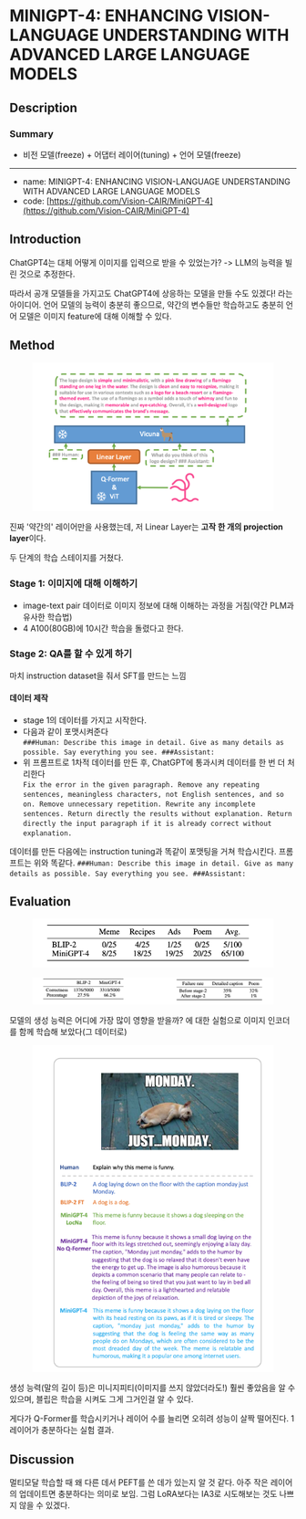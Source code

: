 # MINIGPT-4: ENHANCING VISION-LANGUAGE UNDERSTANDING WITH ADVANCED LARGE LANGUAGE MODELS

## Description

### Summary

* 비전 모델(freeze) + 어댑터 레이어(tuning) + 언어 모델(freeze)

***

* name: MINIGPT-4: ENHANCING VISION-LANGUAGE UNDERSTANDING WITH ADVANCED LARGE LANGUAGE MODELS
* code: [https://github.com/Vision-CAIR/MiniGPT-4](https://github.com/Vision-CAIR/MiniGPT-4)

## Introduction

ChatGPT4는 대체 어떻게 이미지를 입력으로 받을 수 있었는가? -> LLM의 능력을 빌린 것으로 추정한다.

따라서 공개 모델들을 가지고도 ChatGPT4에 상응하는 모델을 만들 수도 있겠다! 라는 아이디어. 언어 모델의 능력이 충분히 좋으므로, 약간의 변수들만 학습하고도 충분히 언어 모델은 이미지 feature에 대해 이해할 수 있다.

## Method

<figure><img src="../../.gitbook/assets/image (1).png" alt=""><figcaption></figcaption></figure>

진짜 '약간의' 레이어만을 사용했는데, 저 Linear Layer는 **고작 한 개의 projection layer**이다.

두 단계의 학습 스테이지를 거쳤다.

### Stage 1: 이미지에 대해 이해하기

* image-text pair 데이터로 이미지 정보에 대해 이해하는 과정을 거침(약간 PLM과 유사한 학습법)
* 4 A100(80GB)에 10시간 학습을 돌렸다고 한다.

### Stage 2: QA를 할 수 있게 하기

마치 instruction dataset을 줘서 SFT를 만드는 느낌

#### 데이터 제작

* stage 1의 데이터를 가지고 시작한다.&#x20;
* 다음과 같이 포맷시켜준다 \
  `###Human: Describe this image in detail. Give as many details as possible. Say everything you see. ###Assistant:`
* 위 프롬프트로 1차적 데이터를 만든 후, ChatGPT에 통과시켜 데이터를 한 번 더 처리한다 \
  `Fix the error in the given paragraph. Remove any repeating sentences, meaningless characters, not English sentences, and so on. Remove unnecessary repetition. Rewrite any incomplete sentences. Return directly the results without explanation. Return directly the input paragraph if it is already correct without explanation.`

데이터를 만든 다음에는 instruction tuning과 똑같이 포맷팅을 거쳐 학습시킨다. 프롬프트는 위와 똑같다. `###Human: Describe this image in detail. Give as many details as possible. Say everything you see. ###Assistant:`

## Evaluation

<figure><img src="../../.gitbook/assets/image (1) (1).png" alt=""><figcaption></figcaption></figure>

<figure><img src="../../.gitbook/assets/image (2).png" alt=""><figcaption></figcaption></figure>

모델의 생성 능력은 어디에 가장 많이 영향을 받을까? 에 대한 실험으로 이미지 인코더를 함께 학습해 보았다(그 데이터로)

<figure><img src="../../.gitbook/assets/image (3).png" alt=""><figcaption></figcaption></figure>

생성 능력(말의 길이 등)은 미니지피티(이미지를 쓰지 않았더라도!) 훨씬 좋았음을 알 수 있으며, 블립은 학습을 시켜도 그게 그거인걸 알 수 있다.

게다가 Q-Former를 학습시키거나 레이어 수를 늘리면 오히려 성능이 살짝 떨어진다. 1레이어가 충분하다는 실험 결과.

## Discussion

멀티모달 학습할 때 왜 다른 데서 PEFT를 쓴 데가 있는지 알 것 같다. 아주 작은 레이어의 업데이트면 충분하다는 의미로 보임. 그럼 LoRA보다는 IA3로 시도해보는 것도 나쁘지 않을 수 있겠다.
